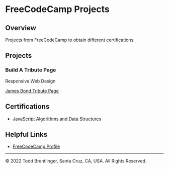 # FreeCodeCamp Projects

## Overview

Projects from FreeCodeCamp to obtain different certifications.

## Projects

### Build A Tribute Page

Responsive Web Design

[James Bond Tribute Page](tribute-page/)

## Certifications

* [JavaScript Algorithms and Data Structures](https://www.freecodecamp.org/certification/toddbrentlinger/javascript-algorithms-and-data-structures)

## Helpful Links

* [FreeCodeCamp Profile](https://www.freecodecamp.org/toddbrentlinger)


- - -
© 2022 Todd Brentlinger, Santa Cruz, CA, USA. All Rights Reserved.